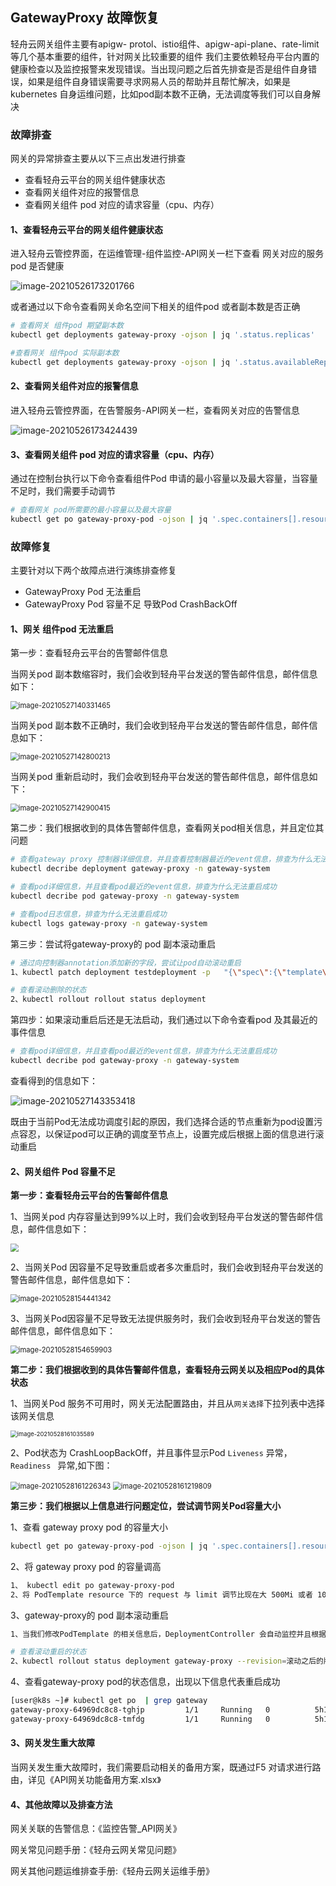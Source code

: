 ## GatewayProxy 故障恢复

轻舟云网关组件主要有apigw- protol、istio组件、apigw-api-plane、rate-limit 等几个基本重要的组件，针对网关比较重要的组件 我们主要依赖轻舟平台内置的健康检查以及监控报警来发现错误。当出现问题之后首先排查是否是组件自身错误，如果是组件自身错误需要寻求网易人员的帮助并且帮忙解决，如果是kubernetes 自身运维问题，比如pod副本数不正确，无法调度等我们可以自身解决

### 故障排查

网关的异常排查主要从以下三点出发进行排查

- 查看轻舟云平台的网关组件健康状态
- 查看网关组件对应的报警信息
- 查看网关组件 pod 对应的请求容量（cpu、内存）



#### 1、查看轻舟云平台的网关组件健康状态

进入轻舟云管控界面，在运维管理-组件监控-API网关一栏下查看 网关对应的服务pod 是否健康

![image-20210526173201766](assets/image-20210526173201766.png)

或者通过以下命令查看网关命名空间下相关的组件pod 或者副本数是否正确

```sh
# 查看网关 组件pod 期望副本数
kubectl get deployments gateway-proxy -ojson | jq '.status.replicas'

#查看网关 组件pod 实际副本数
kubectl get deployments gateway-proxy -ojson | jq '.status.availableReplicas'
```



#### 2、查看网关组件对应的报警信息

进入轻舟云管控界面，在告警服务-API网关一栏，查看网关对应的告警信息

![image-20210526173424439](assets/image-20210526173424439.png)



#### 3、查看网关组件 pod 对应的请求容量（cpu、内存）

通过在控制台执行以下命令查看组件Pod 申请的最小容量以及最大容量，当容量不足时，我们需要手动调节

```sh
# 查看网关 pod所需要的最小容量以及最大容量
kubectl get po gateway-proxy-pod -ojson | jq '.spec.containers[].resources'
```





### 故障修复

主要针对以下两个故障点进行演练排查修复

- GatewayProxy Pod 无法重启
- GatewayProxy Pod 容量不足 导致Pod CrashBackOff



#### 1、网关 组件pod 无法重启

第一步：查看轻舟云平台的告警邮件信息

当网关pod 副本数缩容时，我们会收到轻舟平台发送的警告邮件信息，邮件信息如下：

<img src="assets/image-20210527140331465.png" alt="image-20210527140331465" style="zoom:80%;" />



当网关pod 副本数不正确时，我们会收到轻舟平台发送的警告邮件信息，邮件信息如下：

<img src="assets/image-20210527142800213.png" alt="image-20210527142800213" style="zoom:80%;" />



当网关pod 重新启动时，我们会收到轻舟平台发送的警告邮件信息，邮件信息如下：

<img src="assets/image-20210527142900415.png" alt="image-20210527142900415" style="zoom:80%;" />





第二步：我们根据收到的具体告警邮件信息，查看网关pod相关信息，并且定位其问题

```sh
# 查看gateway proxy 控制器详细信息，并且查看控制器最近的event信息，排查为什么无法重启成功
kubectl decribe deployment gateway-proxy -n gateway-system

# 查看pod详细信息，并且查看pod最近的event信息，排查为什么无法重启成功
kubectl decribe pod gateway-proxy -n gateway-system

# 查看pod日志信息，排查为什么无法重启成功
kubectl logs gateway-proxy -n gateway-system
```



第三步：尝试将gateway-proxy的 pod 副本滚动重启

```sh
# 通过向控制器annotation添加新的字段，尝试让pod自动滚动重启
1、kubectl patch deployment testdeployment -p   "{\"spec\":{\"template\":{\"metadata\":{\"annotations\":{\"date\":\"`date +'%s'`\"}}}}}"

# 查看滚动删除的状态
2、kubectl rollout rollout status deployment
```



第四步：如果滚动重启后还是无法启动，我们通过以下命令查看pod 及其最近的事件信息

```sh
# 查看pod详细信息，并且查看pod最近的event信息，排查为什么无法重启成功
kubectl decribe pod gateway-proxy -n gateway-system
```

查看得到的信息如下：

![image-20210527143353418](assets/image-20210527143353418.png)

既由于当前Pod无法成功调度引起的原因，我们选择合适的节点重新为pod设置污点容忍，以保证pod可以正确的调度至节点上，设置完成后根据上面的信息进行滚动重启





#### 2、网关组件 Pod 容量不足

**第一步：查看轻舟云平台的告警邮件信息**

1、当网关pod 内存容量达到99%以上时，我们会收到轻舟平台发送的警告邮件信息，邮件信息如下：

<img src="assets/image-20210528135827741.png" style="zoom:80%;" />



2、当网关Pod 因容量不足导致重启或者多次重启时，我们会收到轻舟平台发送的警告邮件信息，邮件信息如下：

<img src="assets/image-20210528154441342.png" alt="image-20210528154441342" style="zoom:80%;" />



3、当网关Pod因容量不足导致无法提供服务时，我们会收到轻舟平台发送的警告邮件信息，邮件信息如下：

<img src="assets/image-20210528154659903.png" alt="image-20210528154659903" style="zoom:80%;" />





**第二步：我们根据收到的具体告警邮件信息，查看轻舟云网关以及相应Pod的具体状态**

1、当网关Pod 服务不可用时，网关无法配置路由，并且从`网关选择`下拉列表中选择该网关信息

<img src="assets/image-20210528161035589.png" alt="image-20210528161035589" style="zoom: 67%;" />

2、Pod状态为 CrashLoopBackOff，并且事件显示Pod `Liveness` 异常，`Readiness ` 异常,如下图：

<img src="assets/image-20210528161226343.png" alt="image-20210528161226343" style="zoom:80%;" />

<img src="assets/image-20210528161219809.png" alt="image-20210528161219809" style="zoom:80%;" />





**第三步：我们根据以上信息进行问题定位，尝试调节网关Pod容量大小**

1、查看 gateway proxy pod 的容量大小

```sh
kubectl get po gateway-proxy-pod -ojson | jq '.spec.containers[].resources'
```

2、将 gateway proxy pod 的容量调高

```sh
1、 kubectl edit po gateway-proxy-pod 
2、将 PodTemplate resource 下的 request 与 limit 调节比现在大 500Mi 或者 1000Mi（根据实际情况调节）
```

3、gateway-proxy的 pod 副本滚动重启

```sh
1、当我们修改PodTemplate 的相关信息后，DeploymentController 会自动监控并且根据新的配置滚动重启gateway-proxy-pod，所以无需手动重启

# 查看滚动重启的状态
2、kubectl rollout status deployment gateway-proxy --revision=滚动之后的版本号
```

4、查看gateway-proxy pod的状态信息，出现以下信息代表重启成功

```sh
[user@k8s ~]# kubectl get po  | grep gateway
gateway-proxy-64969dc8c8-tghjp         1/1     Running   0          5h13m
gateway-proxy-64969dc8c8-tmfdg         1/1     Running   0          5h13m
```





#### 3、网关发生重大故障

当网关发生重大故障时，我们需要启动相关的备用方案，既通过F5 对请求进行路由，详见《API网关功能备用方案.xlsx》





#### 4、其他故障以及排查方法

网关关联的告警信息：《监控告警_API网关》

网关常见问题手册：《轻舟云网关常见问题》

网关其他问题运维排查手册:《轻舟云网关运维手册》